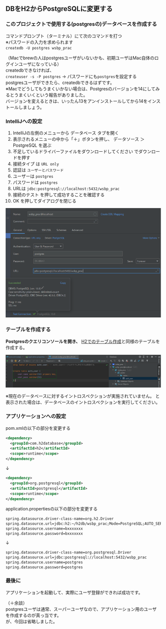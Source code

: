 ## DBをH2からPostgreSQLに変更する

### このプロジェクトで使用する(postgresの)データベースを作成する
コマンドプロンプト（ターミナル）にて次のコマンドを打つ  
※パスワードの入力を求められます  
`createdb -U postgres wsbp_prac`  

（Macでbrewの人はpostgresユーザがいないかも、初期ユーザはMac自体のログインユーザになっている）  
createdbできなければ、  
`createuser -s -P postgres` -> パスワードにも`postgres`を設定する  
postgresユーザができたら、createdbできるはずです。  
※Macでどうしてもうまくいかない場合は、Postgresのバージョンを14にしてみるとうまくいくという報告がありました。  
バージョンを変えるときは、いったん13をアンインストールしてから14をインストールしましょう。

### IntelliJへの設定
1. IntelliJの左側のメニューから データベース タブを開く
2. 表示されるメニューの中から「＋」ボタンを押し、 データソース ＞ PostgreSQL を選ぶ
3. 不足しているドライバーファイルをダウンロードしてください でダウンロードを押す
4. 接続タイプ は `URL only`
5. 認証は `ユーザーとパスワード`
6. ユーザーは `postgres`
7. パスワードは `postgres`
8. URLは `jdbc:postgresql://localhost:5432/wsbp_prac`
10. 接続のテスト を押して成功することを確認する
11. OK を押してダイアログを閉じる

![img1](./1.png)

### テーブルを作成する  
**Postgresのクエリコンソールを開き、** [H2でのテーブル作成](https://github.com/gishi-yama/wicket_spring-boot_practice/blob/master/doc/C02/01.md#%E3%83%86%E3%83%BC%E3%83%96%E3%83%AB%E3%81%AE%E4%BD%9C%E6%88%90)と同様のテーブルを作成する。  

![img2](./2.png)

※現在のデータベースに対するイントロスペクションが実施されていません。 と表示された場合は、データベースのイントロスペクションを実行してください。

### アプリケーションへの設定

pom.xmlの以下の部分を変更する
``` xml
<dependency>
  <groupId>com.h2database</groupId>
  <artifactId>h2</artifactId>
  <scope>runtime</scope>
</dependency>
```
↓
``` xml
<dependency>
  <groupId>org.postgresql</groupId>
  <artifactId>postgresql</artifactId>
  <scope>runtime</scope>
</dependency>
```

application.propertiesの以下の部分を変更する
``` properties
spring.datasource.driver-class-name=org.h2.Driver
spring.datasource.url=jdbc:h2:~/h2db/wsbp_prac;Mode=PostgreSQL;AUTO_SERVER=TRUE;
spring.datasource.username=bxxxxxxx
spring.datasource.password=bxxxxxxx
```
↓
``` properties
spring.datasource.driver-class-name=org.postgresql.Driver
spring.datasource.url=jdbc:postgresql://localhost:5432/wsbp_prac
spring.datasource.username=postgres
spring.datasource.password=postgres
```

### 最後に
アプリケーションを起動して、実際にユーザ登録ができれば成功です。  

（＋余談）  
postgresユーザは通常、スーパーユーザなので、アプリケーション用のユーザを作成するのが真っ当です。  
が、今回は省略しました。
